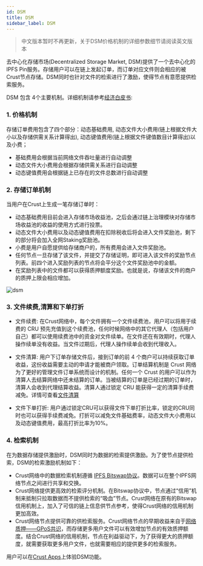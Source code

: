 ```yaml
---
id: DSM
title: DSM
sidebar_label: DSM
---
```


> 中文版本暂时不再更新，关于DSM价格机制的详细参数细节请阅读英文版本

去中心化存储市场(Decentralized Storage Market, DSM)提供了一个去中心化的IPFS Pin服务。存储用户可以在链上发起订单，而订单对应文件则会相应的被Crust节点存储。DSM同时也针对文件的检索进行了激励，使得节点有意愿提供检索服务。

DSM 包含 4个主要机制。详细机制请参考[经济白皮书](https://ipfs-hk.decoo.io/ipfs/Qmdy2Hqdxoq2PuAkvoDZ5SqYjAKym58Gh39Lm5gPChyHwL):

### 1. 价格机制

存储订单费用包含了四个部分：动态基础费用, 动态文件大小费用(链上根据文件大小以及存储供需关系计算得出), 动态键值费用(链上根据文件键值数目计算得出)以及小费；

- 基础费用会根据当前网络文件吞吐量进行自动调整
- 动态文件大小费用会根据存储供需关系进行自动调整
- 动态键值费用会根据链上已存在的文件总数进行自动调整

### 2. 存储订单机制

当用户在Crust上生成一笔存储订单时：
   * 动态基础费用目前会进入存储市场收益池，之后会通过链上治理模块对存储市场收益池的收益的使用方式进行投票。
   * 动态文件大小费用以及动态键值费用在扣除税收后将会进入文件奖励池，剩下的部分将会加入全网Staking奖励池。
   * 小费是用户自愿提供给存储商户的，所有费用会进入文件奖励池。
   * 任何节点一旦存储了该文件，并提交了存储证明，即可进入该文件的奖励节点列表。前四个进入奖励列表的节点将会平分这个文件奖励池中的金额。
   * 在奖励列表中的文件都可以获得质押额度奖励。也就是说，存储该文件的商户的质押上限会相应增加。

![dsm](assets/merchant/dsm.png)

### 3. 文件续费,清算和下单打折
* 文件续费: 在Crust网络中，每个文件拥有一个文件续费池，用户可以将用于续费的 CRU 预先充值到这个续费池，任何时候网络中的其它代理人（包括用户自己）都可以使用续费池中的资金对文件续单。在文件还在有效期时，代理人操作续单没有收益。当文件过期后，代理人操作续单会收到代理收入。

* 文件清算: 用户下订单存储文件后，接到订单的前 4 个商户可以持续获取订单收益，这份收益需要主动的申请才能被商户领取。订单结算机制是 Crust 网络为了更好的管理文件订单系统而设计的机制。任何一个 Crust 的用户可以作为清算人去结算网络中还未结算的订单。当被结算的订单是已经过期的订单时，清算人会收到代理结算收益。清算人通过锁定 CRU 能获得一定的清算手续费减免。详情可查看[文件清算](orderSettlement.md)

* 文件下单打折: 用户通过锁定CRU可以获得文件下单打折比率，锁定的CRU同时也可以获得手续费减免。打折可以减免文件基础费率，动态文件大小费用以及动态键值费用，最高打折比率为10%。

### 4. 检索机制
在为数据存储提供激励时，DSM同时为数据的检索提供激励。为了使节点提供检索，DSM的检索激励机制如下：
   * Crust网络中的数据检索机制遵循 [IPFS Bitswap协议](https://docs.ipfs.io/concepts/bitswap/)。数据可以在整个IPFS网络节点之间进行共享和交换。
   * Crust网络提供更高效的检索评分机制。在Bitswap协议中，节点通过“信用”机制来抵制只拉取数据而不提供检索的“吸血”节点。Crust网络在原有的Bitswap信用机制上，加入了可信的链上信息供节点参考，使得Crust网络的信用机制更加高效。
   * Crust网络节点提供可靠的供检索服务。Crust网络节点的早期收益来自于[网络质押——GPoS共识](GPoS.md)，而存储更多用户文件可以有效增加节点的有效质押额度。结合Crust网络的信用机制，节点在利益驱动下，为了获得更大的质押额度，就需要获取更多用户文件，也就需要相应的提供更多的检索服务。

用户可以在[Crust Apps](https://apps.crust.network/#/storage)上体验DSM功能。
